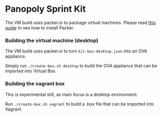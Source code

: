 # Panopoly Sprint Kit

The VM build uses packer.io to package virtual machines. Please read [this guide](https://packer.io/intro/getting-started/setup.html) to see how to install Packer.

### Building the virtual machine (desktop)

The VM build uses packer.io to turn ````kit-box-desktop.json```` into an OVA appliance.


Simply run ````./create-box.sh desktop```` to build the OVA appliance that can be imported into Virtual Box.

### Building the vagrant box

This is experimental still, as main focus is a desktop environment.

Run ````./create-box.sh vagrant```` to build a .box file that can be imported into Vagrant.
